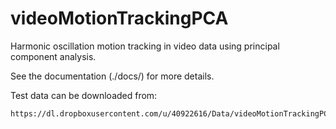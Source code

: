 # videoMotionTrackingPCA
Harmonic oscillation motion tracking in video data using principal component analysis.

See the documentation (./docs/) for more details.

Test data can be downloaded from:

    https://dl.dropboxusercontent.com/u/40922616/Data/videoMotionTrackingPCA_data.zip
